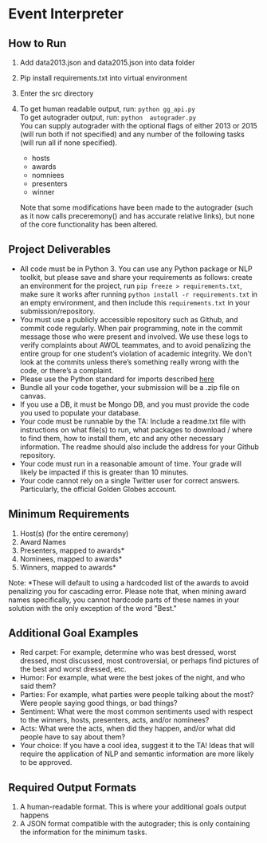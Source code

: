 # Event Interpreter
## How to Run
1) Add data2013.json and data2015.json into data folder
2) Pip install requirements.txt into virtual environment
3) Enter the src directory
4) To get human readable output, run: `python gg_api.py`<br>
To get autograder output, run: `python  autograder.py`<br>
    You can supply autograder with the optional flags of either 2013 or 2015 (will run both if not specified) and any number of the following tasks (will run all if none specified).
    - hosts
    - awards
    - nomniees
    - presenters
    - winner

    Note that some modifications have been made to the autograder (such as it now calls preceremony() and has accurate relative links), but none of the core functionality has been altered.

## Project Deliverables

- All code must be in Python 3. You can use any Python package or NLP toolkit, but please save and share your requirements as follows: create an environment for the project, run `pip freeze > requirements.txt`, make sure it works after running `python install -r requirements.txt` in an empty environment, and then include this `requirements.txt` in your submission/repository.
- You must use a publicly accessible repository such as Github, and commit code regularly. When pair programming, note in the commit message those who were present and involved. We use these logs to verify complaints about AWOL teammates, and to avoid penalizing the entire group for one student’s violation of academic integrity. We don’t look at the commits unless there’s something really wrong with the code, or there’s a complaint.
- Please use the Python standard for imports described [here](https://www.python.org/dev/peps/pep-0008/#imports)
- Bundle all your code together, your submission will be a .zip file on canvas.
- If you use a DB, it must be Mongo DB, and you must provide the code you used to populate your database.
- Your code must be runnable by the TA: Include a readme.txt file with instructions on what file(s) to run, what packages to download / where to find them, how to install them, etc and any other necessary information. The readme should also include the address for your Github repository.
- Your code must run in a reasonable amount of time. Your grade will likely be impacted if this is greater than 10 minutes.
- Your code cannot rely on a single Twitter user for correct answers. Particularly, the official Golden Globes account.

## Minimum Requirements

1. Host(s) (for the entire ceremony)
2. Award Names
3. Presenters, mapped to awards*
4. Nominees, mapped to awards*
5. Winners, mapped to awards*

Note: *These will default to using a hardcoded list of the awards to avoid penalizing you for cascading error. Please note that, when mining award names specifically, you cannot hardcode parts of these names in your solution with the only exception of the word "Best."

## Additional Goal Examples

- Red carpet: For example, determine who was best dressed, worst dressed, most discussed, most controversial, or perhaps find pictures of the best and worst dressed, etc.
- Humor: For example, what were the best jokes of the night, and who said them?
- Parties: For example, what parties were people talking about the most? Were people saying good things, or bad things?
- Sentiment: What were the most common sentiments used with respect to the winners, hosts, presenters, acts, and/or nominees?
- Acts: What were the acts, when did they happen, and/or what did people have to say about them?
- Your choice: If you have a cool idea, suggest it to the TA! Ideas that will require the application of NLP and semantic information are more likely to be approved.

## Required Output Formats

1. A human-readable format. This is where your additional goals output happens
2. A JSON format compatible with the autograder; this is only containing the information for the minimum tasks.

